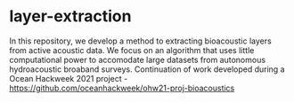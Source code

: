 # layer-extraction

In this repository, we develop a method to extracting bioacoustic layers from active acoustic data. We focus on an algorithm that uses little computational power to accomodate large datasets from autonomous hydroacoustic broaband surveys.
Continuation of work developed during a Ocean Hackweek 2021 project - https://github.com/oceanhackweek/ohw21-proj-bioacoustics

